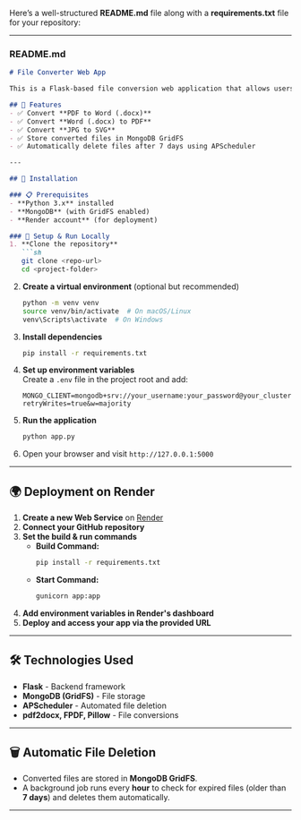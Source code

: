 Here’s a well-structured **README.md** file along with a **requirements.txt** file for your repository:  

---

### **README.md**
```md
# File Converter Web App

This is a Flask-based file conversion web application that allows users to convert files between different formats. The converted files are stored in MongoDB using GridFS, and old files are automatically deleted after 7 days.

## 📌 Features
- ✅ Convert **PDF to Word (.docx)**
- ✅ Convert **Word (.docx) to PDF**
- ✅ Convert **JPG to SVG**
- ✅ Store converted files in MongoDB GridFS
- ✅ Automatically delete files after 7 days using APScheduler

---

## 🚀 Installation

### 📋 Prerequisites
- **Python 3.x** installed
- **MongoDB** (with GridFS enabled)
- **Render account** (for deployment)

### 🔧 Setup & Run Locally
1. **Clone the repository**  
   ```sh
   git clone <repo-url>
   cd <project-folder>
   ```

2. **Create a virtual environment** (optional but recommended)  
   ```sh
   python -m venv venv
   source venv/bin/activate  # On macOS/Linux
   venv\Scripts\activate  # On Windows
   ```

3. **Install dependencies**  
   ```sh
   pip install -r requirements.txt
   ```

4. **Set up environment variables**  
   Create a `.env` file in the project root and add:
   ```env
   MONGO_CLIENT=mongodb+srv://your_username:your_password@your_cluster.mongodb.net/?retryWrites=true&w=majority
   ```

5. **Run the application**  
   ```sh
   python app.py
   ```

6. Open your browser and visit `http://127.0.0.1:5000`

---

## 🌍 Deployment on Render
1. **Create a new Web Service** on [Render](https://render.com/)
2. **Connect your GitHub repository**
3. **Set the build & run commands**  
   - **Build Command:**  
     ```sh
     pip install -r requirements.txt
     ```
   - **Start Command:**  
     ```sh
     gunicorn app:app
     ```
4. **Add environment variables in Render's dashboard**
5. **Deploy and access your app via the provided URL**

---

## 🛠 Technologies Used
- **Flask** - Backend framework
- **MongoDB (GridFS)** - File storage
- **APScheduler** - Automated file deletion
- **pdf2docx, FPDF, Pillow** - File conversions

---

## 🗑 Automatic File Deletion
- Converted files are stored in **MongoDB GridFS**.
- A background job runs every **hour** to check for expired files (older than **7 days**) and deletes them automatically.

---
